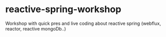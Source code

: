 # reactive-spring-workshop
Workshop with quick pres and live coding about reactive spring (webflux, reactor, reactive mongoDb..)

